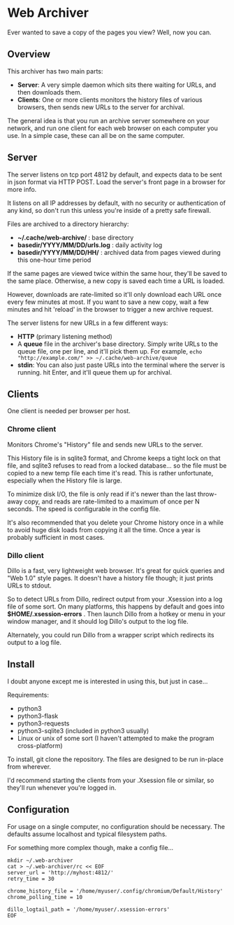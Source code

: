 # Web Archiver

Ever wanted to save a copy of the pages you view?  Well, now you can.

## Overview

This archiver has two main parts:

  * **Server**: A very simple daemon which sits there waiting for URLs, and
    then downloads them.
  * **Clients**: One or more clients monitors the history files of various
    browsers, then sends new URLs to the server for archival.

The general idea is that you run an archive server somewhere on your network,
and run one client for each web browser on each computer you use.  In a simple
case, these can all be on the same computer.

## Server

The server listens on tcp port 4812 by default, and expects data to be sent in
json format via HTTP POST.  Load the server's front page in a browser for more
info.

It listens on all IP addresses by default, with no security or authentication
of any kind, so don't run this unless you're inside of a pretty safe firewall.

Files are archived to a directory hierarchy:

  * **~/.cache/web-archive/** : base directory
  * **basedir/YYYY/MM/DD/urls.log** : daily activity log
  * **basedir/YYYY/MM/DD/HH/** : archived data from pages viewed during this
    one-hour time period

If the same pages are viewed twice within the same hour, they'll be saved to
the same place.  Otherwise, a new copy is saved each time a URL is loaded.

However, downloads are rate-limited so it'll only download each URL once every
few minutes at most.  If you want to save a new copy, wait a few minutes and
hit 'reload' in the browser to trigger a new archive request.

The server listens for new URLs in a few different ways:

  * **HTTP** (primary listening method)
  * A **queue** file in the archiver's base directory.  Simply write URLs to
    the queue file, one per line, and it'll pick them up.  For example,
    `echo "http://example.com/" >> ~/.cache/web-archive/queue`
  * **stdin**: You can also just paste URLs into the terminal where the server
    is running. hit Enter, and it'll queue them up for archival.

## Clients

One client is needed per browser per host.

### Chrome client

Monitors Chrome's "History" file and sends new URLs to the server.

This History file is in sqlite3 format, and Chrome keeps a tight lock on that
file, and sqlite3 refuses to read from a locked database...  so the file must
be copied to a new temp file each time it's read.  This is rather unfortunate,
especially when the History file is large.

To minimize disk I/O, the file is only read if it's newer than the last
throw-away copy, and reads are rate-limited to a maximum of once per N seconds.
The speed is configurable in the config file.

It's also recommended that you delete your Chrome history once in a while to
avoid huge disk loads from copying it all the time.  Once a year is probably
sufficient in most cases.

### Dillo client

Dillo is a fast, very lightweight web browser.  It's great for quick queries
and "Web 1.0" style pages.  It doesn't have a history file though; it just
prints URLs to stdout.

So to detect URLs from Dillo, redirect output from your .Xsession into a log
file of some sort.  On many platforms, this happens by default and goes into
**$HOME/.xsession-errors** .  Then launch Dillo from a hotkey or menu in your
window manager, and it should log Dillo's output to the log file.

Alternately, you could run Dillo from a wrapper script which redirects its
output to a log file.

## Install

I doubt anyone except me is interested in using this, but just in case...

Requirements:

  * python3
  * python3-flask
  * python3-requests
  * python3-sqlite3 (included in python3 usually)
  * Linux or unix of some sort (I haven't attempted to make the program
    cross-platform)

To install, git clone the repository.  The files are designed to be run
in-place from wherever.

I'd recommend starting the clients from your .Xsession file or similar, so
they'll run whenever you're logged in.

## Configuration

For usage on a single computer, no configuration should be necessary.  The
defaults assume localhost and typical filesystem paths.

For something more complex though, make a config file...

```
mkdir ~/.web-archiver
cat > ~/.web-archiver/rc << EOF
server_url = 'http://myhost:4812/'
retry_time = 30

chrome_history_file = '/home/myuser/.config/chromium/Default/History'
chrome_polling_time = 10

dillo_logtail_path = '/home/myuser/.xsession-errors'
EOF
```
